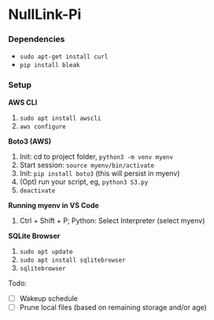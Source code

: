 # NullLink-Pi
 
### Dependencies
- `sudo apt-get install curl`
- `pip install bleak`

### Setup

**AWS CLI**
1. `sudo apt install awscli`
2. `aws configure`

**Boto3 (AWS)**
1. Init: cd to project folder, `python3 -m venv myenv` 
2. Start session: `source myenv/bin/activate`
3. Init: `pip install boto3` (this will persist in myenv)
4. (Opt) run your script, eg, `python3 S3.py`
5. `deactivate`

**Running myenv in VS Code**
1. Ctrl + Shift + P; Python: Select Interpreter (select myenv)

**SQLite Browser**
1. `sudo apt update`
2. `sudo apt install sqlitebrowser`
3. `sqlitebrowser`

Todo:
- [ ] Wakeup schedule
- [ ] Prune local files (based on remaining storage and/or age)